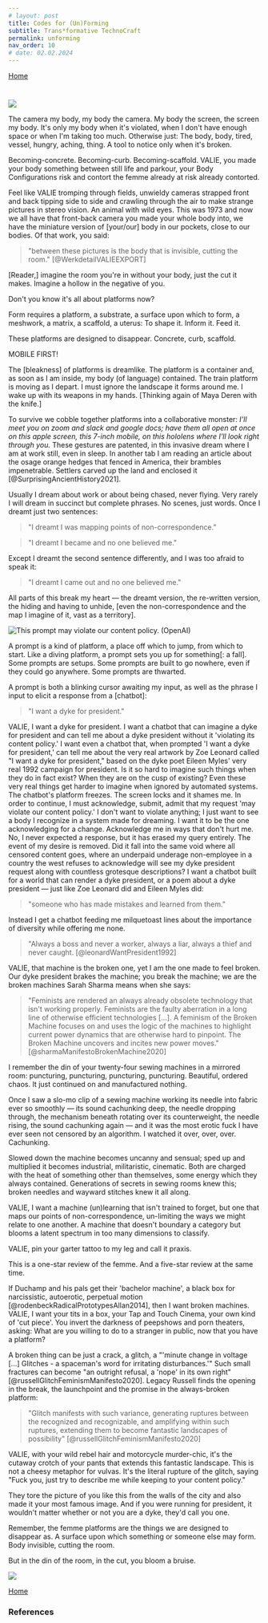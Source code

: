```yaml
---
# layout: post
title: Codes for (Un)Forming
subtitle: Trans*formative TechnoCraft
permalink: unforming
nav_order: 10
# date: 02.02.2024
---
```


[Home](https://coding.care)

#   
<!-- Codes for (Un)Forming -->

![](../assets/img/valie-2cam.jpg)

The camera my body, my body the camera. My body the screen, the screen my body. It's only my body when it's violated, when I don't have enough space or when I'm taking too much. Otherwise just: The body, body, tired, vessel, hungry, aching, thing. A tool to notice only when it's broken. 

Becoming-concrete. Becoming-curb. Becoming-scaffold. VALIE, you made your body something between still life and parkour, your Body Configurations risk and contort the femme already at risk already contorted. 

Feel like VALIE tromping through fields, unwieldy cameras strapped front and back tipping side to side and crawling through the air to make strange pictures in stereo vision. An animal with wild eyes. This was 1973 and now we all have that front-back camera you made your whole body into, we have the miniature version of [your/our] body in our pockets, close to our bodies. Of that work, you said: 

>"between these pictures is the body that is invisible, cutting the room." [@WerkdetailVALIEEXPORT]

[Reader,] imagine the room you're in without your body, just the cut it makes. Imagine a hollow in the negative of you. 

Don't you know it's all about platforms now? 

Form requires a platform, a substrate, a surface upon which to form, a meshwork, a matrix, a scaffold, a uterus: To shape it. Inform it. Feed it.

These platforms are designed to disappear. Concrete, curb, scaffold. 

MOBILE FIRST! 

The [bleakness] of platforms is dreamlike. The platform is a container and, as soon as I am inside, my body (of language) contained. The train platform is moving as I depart. I must ignore the landscape it forms around me. I wake up with its weapons in my hands. [Thinking again of Maya Deren with the knife.]

To survive we cobble together platforms into a collaborative monster: *I'll meet you on zoom and slack and google docs; have them all open at once on this apple screen, this 7-inch mobile, on this hololens where I'll look right through you.* These gestures are patented, in this invasive dream where I am at work still, even in sleep. In another tab I am reading an article about the osage orange hedges that fenced in America, their brambles impenetrable. Settlers carved up the land and enclosed it [@SurprisingAncientHistory2021].

Usually I dream about work or about being chased, never flying. Very rarely I will dream in succinct but complete phrases. No scenes, just words. Once I dreamt just two sentences: 

>"I dreamt I was mapping points of non-correspondence."

>"I dreamt I became and no one believed me."

Except I dreamt the second sentence differently, and I was too afraid to speak it:

>"I dreamt I came out and no one believed me."

All parts of this break my heart — the dreamt version, the re-written version, the hiding and having to unhide, [even the non-correspondence and the map I imagine of it, vast as a territory].

![This prompt may violate our content policy. (OpenAI)](../assets/img/violatepolicy.png)

A prompt is a kind of platform, a place off which to jump, from which to start. Like a diving platform, a prompt sets you up for something[: a fall]. Some prompts are setups. Some prompts are built to go nowhere, even if they could go anywhere. Some prompts are thwarted. 

A prompt is both a blinking cursor awaiting my input, as well as the phrase I input to elicit a response from a [chatbot]:

>"I want a dyke for president."

VALIE, I want a dyke for president. I want a chatbot that can imagine a dyke for president and can tell me about a dyke president without it 'violating its content policy.' I want even a chatbot that, when prompted 'I want a dyke for president,' can tell me about the very real artwork by Zoe Leonard called "I want a dyke for president," based on the dyke poet Eileen Myles' very real 1992 campaign for president. Is it so hard to imagine such things when they do in fact exist? When they are on the cusp of existing? Even these very real things get harder to imagine when ignored by automated systems. The chatbot's platform freezes. The screen locks and it shames me. In order to continue, I must acknowledge, submit, admit that my request 'may violate our content policy.' I don't want to violate anything; I just want to see a body I recognize in a system made for dreaming. I want it to be the one acknowledging for a change. Acknowledge me in ways that don't hurt me. No, I never expected a response, but it has erased my query entirely. The event of my desire is removed. Did it fall into the same void where all censored content goes, where an underpaid underage non-employee in a country the west refuses to acknowledge will see my dyke president request along with countless grotesque descriptions? I want a chatbot built for a world that can render a dyke president, or a poem about a dyke president — just like Zoe Leonard did and Eileen Myles did: 

>"someone who has made mistakes and learned from them."

Instead I get a chatbot feeding me milquetoast lines about the importance of diversity while offering me none. 

>"Always a boss and never a worker, always a liar, always a thief and never caught. [@leonardWantPresident1992] 

VALIE, that machine is the broken one, yet I am the one made to feel broken. Our dyke president brakes the machine; you break the machine; we are the broken machines Sarah Sharma means when she says:

>"Feminists are rendered an always already obsolete technology that isn't working properly. Feminists are the faulty aberration in a long line of otherwise efficient technologies [...]. A feminism of the Broken Machine focuses on and uses the logic of the machines to highlight current power dynamics that are otherwise hard to pinpoint. The Broken Machine uncovers and incites new power moves." [@sharmaManifestoBrokenMachine2020]

I remember the din of your twenty-four sewing machines in a mirrored room: puncturing, puncturing, puncturing, puncturing. Beautiful, ordered chaos. It just continued on and manufactured nothing. 

Once I saw a slo-mo clip of a sewing machine working its needle into fabric ever so smoothly — its sound cachunking deep, the needle dropping through, the mechanism beneath rotating over its counterweight, the needle rising, the sound cachunking again — and it was the most erotic fuck I have ever seen not censored by an algorithm. I watched it over, over, over. Cachunking.  

Slowed down the machine becomes uncanny and sensual; sped up and multiplied it becomes industrial, militaristic, cinematic. Both are charged with the heat of something other than themselves, some energy which they always contained. Generations of secrets in sewing rooms knew this; broken needles and wayward stitches knew it all along.

VALIE, I want a machine (un)learning that isn't trained to forget, but one that maps our points of non-correspondence, un-limiting the ways we might relate to one another. A machine that doesn't boundary a category but blooms a latent spectrum in too many dimensions to classify. 

VALIE, pin your garter tattoo to my leg and call it praxis.

This is a one-star review of the femme. And a five-star review at the same time. 

If Duchamp and his pals get their 'bachelor machine', a black box for narcissistic, autoerotic, perpetual motion [@rodenbeckRadicalPrototypesAllan2014], then I want broken machines. VALIE, I want your tits in a box, your Tap and Touch Cinema, your own kind of 'cut piece'. You invert the darkness of peepshows and porn theaters, asking: What are you willing to do to a stranger in public, now that you have a platform? 

A broken thing can be just a crack, a glitch, a "'minute change in voltage [...] Glitches - a spaceman's word for irritating disturbances.'" Such small fractures can become "an outright refusal, a 'nope' in its own right" [@russellGlitchFeminismManifesto2020]. Legacy Russell finds the opening in the break, the launchpoint and the promise in the always-broken platform:

>"Glitch manifests with such variance, generating ruptures between the recognized and recognizable, and amplifying within such ruptures, extending them to become fantastic landscapes of possibility" [@russellGlitchFeminismManifesto2020]

VALIE, with your wild rebel hair and motorcycle murder-chic, it's the cutaway crotch of your pants that extends this fantastic landscape. This is not a cheesy metaphor for vulvas. It's the literal rupture of the glitch, saying "Fuck you, just try to describe me while keeping to your content policy." 

They tore the picture of you like this from the walls of the city and also made it your most famous image. And if you were running for president, it wouldn't matter whether or not you are a dyke, they'd call you one. 

Remember, the femme platforms are the things we are designed to disappear as. A surface upon which something or someone else may form. Body invisible, cutting the room. 

But in the din of the room, in the cut, you bloom a bruise.  

![](../assets/img/valie-garter.jpg)

[Home](https://coding.care)

### References




<!-- You shoot a film down your throat as you're speaking called "I turn over the pictures of my voice in my head" -->

<!-- Video down your vocal cords as you speak a piece about ? "...I turn over the pictures of my voice in my head" (2008) -->



<!-- VALIE, I'd ask you to fuck me while you're wearing those pants, while you're about to be sworn in as the next dyke president (no matter your sexuality, if you're running for president, they'll call you a dyke)(and whatever, Arnold's also from Austria). I'd ask you to, but that desire would get flattened into the porn tropes and traumas  -->

<!-- I'd ask you to fuck me but then I'm just playing into the stereotypes from the training datasets — all they know of queerness is this. I became more than trauma and porn tropes and no one believed me. These points of non-correspondence are snowballing. They have weight, even if it can't be measured with similarity scores, [even if its form/platform the scaffold won't hold.]  -->

<!-- how VALIE does broken machines, does Form? -->

<!-- Queer codes and platforms. Make a note how these are related.  -->
<!-- The physical therapist today says when I work on muscle strength I will no longer have to contort to strange shapes to hold my body up. "But the memes!" I think. "That's just how queer folks sit in chairs!" It was one of the first moments my curling in on myself — that invisibility — felt okay. If I find the muscles in my body will I no longer be queer, will I straighten, be seen?" This glitch of me, how I am a broken girl.*  -->

<!-- I bend my body to the plugins, wondering if language grows inside the bones the way they strengthen from being pulled by muscles, strengthened by their resistance. **What is the equal and opposite force of water falling?** -->

<!-- maya deren -->
<!-- Becoming by forming, changing by (re)forming,  -->

<!-- [oblique strategies responses] -->
<!-- I am yearning for this repetition; I find it in loops of fiber. -->
<!-- who decides these things, the poetics of code standards societies -->

<!-- all platforms are products   -->

<!-- a platform is a container, i write i write i write to put something inside, to fill up to churn churn churn to produce until the platform is full until commerce is satisfied. if i could churn myself into a platform then i would know i had really made something, something i could sell. -->

<!-- i want the perfect place to write that makes the words come out (right) makes them saleable, understood, makes them change something for good, makes the platform i need for them rise up out of the underbrush, out of the many imperfect platforms i have tried.  -->

<!-- Wield a tool without thinking when it 'just works', ignore how it forms the landscape.  -->



<!-- The public transit company that runs the trains in Berlin wrote and produced a musical and people paid to go see it and it sold out in minutes and they live streamed it into our homes — now that's cross-platform branding (literally).  -->
<!-- One of the train lines has been running off schedule for months because of something that translates from German as "cable theft" but I think actually means cable ice?  -->

<!-- Is the opposite of 'transformative' 'unforming'? Or merely 'forming'? THe thesaurus antonym of 'transformative' is 'uneventful' or 'ordinary' but this misses the form-al aspect.  -->



<!-- combines queer use (ahmed), glitch feminism (russel), trans/gender glitch (sunden), broken machines (sharma), -->
<!-- --shift-heading-level-by=NUMBER -->

<!-- what is this a review of, two voices. of being femme-presenting. -->

<!-- VALIE EXPORT & GLITCH FEMINISM (un)___ing (un)femmeing [future feminist machine museum] -->

<!-- Is it unforming or reforming, or these are the same.  -->

<!-- In the Future Feminist Machine Museum, we  -->

<!-- >"words encoding the bodies they cover. And despite everything the body remains." [@rankineCitizenAmericanLyric2014] -->

<!-- ![time lapse photo of train running on train station with people beside during daytime](https://images.unsplash.com/photo-1466338323166-f93e7299d3dd?crop=entropy&cs=srgb&fm=jpg&ixid=MXwxOTA3MDh8MHwxfHNlYXJjaHwzfHxwbGF0Zm9ybXxlbnwwfHx8&ixlib=rb-1.2.1&q=85)
*Photo by [Reginar](https://unsplash.com/@reginar?utm_source=jotterpad&utm_medium=referral&utm_campaign=api-credit)
![white metal tower](https://images.unsplash.com/uploads/1411156081190e9e751d9/c81ee291?crop=entropy&cs=srgb&fm=jpg&ixid=MXwxOTA3MDh8MHwxfHNlYXJjaHwyMXx8cGxhdGZvcm18ZW58MHx8fA&ixlib=rb-1.2.1&q=85)
*Photo by [Kaleb Nimz](https://unsplash.com/@kalebnimz?utm_source=jotterpad&utm_medium=referral&utm_campaign=api-credit) -->

<!-- Elsewhere I have written "an app could include everything I've been researching? strawflower/i'm still alive? what would i do with it as a performance?" "A creative writing code-creative-critical lyric essay hybrid digital work imbued with data xr ar read over zoom experienced through plexiglass something about how we are together not together keeping it barely together" -->

<!-- >"they often have a first person, it isn’t my first person—and furthermore, it’s a first person at the very edge of its decomposition." [@sedgwickWeatherProust2012]  -->

<!-- Three months after our argument I am still compelled to look up the specific technical consideration that pertains to it, although we are not speaking. I find a page full of diagrams of overflow drains for bathtubs. I need to find out where the water goes. *didn't you ever learn how to take a bath*, she said, and now I know, down to the curve of the pipes. I know the overflow drain leads to the same place as the regular drain. It doesn't flood the cavity between the tub husk and the wall like I imagined when she suggested I might be damaging her home; it all drains down, through the same pipes, it all connects. Someone thought of this, someone made a place for the overflow to go. The overflow of images of drains, they overflow. I was the overflow, too much of me for the tub, too much for her, just leaking, draining all over the place, no sense, nonsense.  -->

<!-- I look for free stock image of this but the options are all too pleasant.  -->

<!-- ![](https://unsplash.com/photos/UY1AaiAu67E)
![](https://unsplash.com/photos/JwsBVBcF-JQ)
![](https://unsplash.com/photos/B0XmOAjZgvc) -->

<!-- # Glitch Femme, Broken Machine // Codes for (re)forming -->
<!-- hunger makes me a modern girl -->
<!-- This broken machine doesn't need feeding. She won't accept your mediocre fucks any longer (or your pronouns). -->
<!-- The broken girl is a machine. The glitch is her move. She makes space for herself, elongating the moment of error where she is most alive with possibility.  -->
<!-- Like drawing a labyrinth on the ground, she folds in on herself to make more space from nothing, turns a line into a journey with dimensions, a pause that becomes infinitude.  -->

<!-- broken machine essay -->
<!-- platform for creative-critical-code / lyric-essay-netart objects, choices of gui/database have politic (what from the zine brings it back now/makes it matter to tech/) -->

<!-- What uncomfortable affects/emotions emerge when we are brought into process? When the veil falls away that divided the maker from the audience? What do process-oriented modes reveal that we don't want to see? Neoliberal disgust with imperfection. The labor being asked of us, the labor we place upon ourselves.  -->

<!-- * I'm not sure who the we I use is, already collective data? Already acknowledging myself is diffuse? not sure who i'm writing from or what unstable gender, self I am. 
* situating subject positions -->

<!-- "Everything will be taken away" said Adrian Piper -->

<!-- [XXXCUT?][I know I say we too much and am constantly asked who is the we and I bristle at the the, the I. We cannot be pinned down. Will not be canny. I am a we and it was fine (in a "this is fine" way) when Whitman contained multitudes so queerly well it wasn't fine we couldn't get married, were getting dragged behind F350s, and marriage isn't the goal, it's ah ah ah ah staying alive and I still don't know what I need, it isn't marriage or immortality, closer to immutability, for everything trans and nothing to ever change. If we is a queering, if I and if we, and I like/don't-like how it bristles you, it destabilizes what was never really stable in the first place. I say we because there is no I for me. I will not do. Which is not meant to eschew your I and everything it holds for you, how hard you fight to claim it. Only talking here of where I struggle to use I, but I don't take for granted the rights it affords. I still use I to do the every day work of being alive. When I am lucky, I gets me out of the house and gets me safe home again. But I am influenced and small. I am an incoherent indiscrete blob resisting definition's edges. This micro biome and I, we do the resisting. This tool I leverage ('I' twist, lever, wedge, only on the scale of mechanical physics does this work) to get through today, this I that feels this 'this is fine' this 'this' just is.] -->
<!-- >And no "me" and just fine. And the yous and this we don't have names but we don't need them, the we is an endless, ever-expanding, and always-unresolved collection of queering blobs. I'm a we. "Me and you have been together for quite some time, we've seen some things together and we've been through some things. Maybe it was for a minute, maybe it's been the entirety of your life that we've been together, me." -->

<!-- Describe a profound encounter with art. Specifics, the emotion, movement, epistolary.  -->

<!-- valie export, sadie benning sucking her thumb, [who] tits against plate glass -->

<!-- sadie, valie, I wanna be real cool. I wanna set my works to rock and roll.  -->

<!-- I wanna be real cool like you. I wanna set my works to rock and roll.  -->


<!-- I want your tattoo of a garter pinned to my leg and call it praxis.  -->



<!-- I do like a ponytail if it's impossibly high. In a room full of femme, we found we all had some kind of aesthetic identifier. Mine was ridiculous lipstick, most of them used eyeliner or mascara as armor. They wouldn't go to work without. We all had a need for the armor too.  -->


<!-- This making me want to look and linger is the glitch and the smooth edge at the same time? It is the cut in the fabric and the stitch repairing it. [no] -->

<!-- The symbols for mathematical notation, crochet notation, electrical notation, and alchemical notation have much in common. -->

<!-- Sadie does this too, queers and blurs it with the music, the thumb sucking, the slow dancing, making me want to.  -->

<!-- "“She said, 'Go ahead, fall in love with me. What else do you have to do?'" // "We were going to hollywood" -->

<!-- ⌁⌁⌁ techno &#x2301;
⌇⌇⌇craft &#x2307;
⏦⏦⏦ trans &#x23E6;
꩜꩜꩜ formative &#xAA5C;
\* asterisk 
⏝⏜
⏛ fuse
⌑ square lozenge
∤ does not divide
⊀ does not precede
∄ unicode "There Does Not Exist" -->
<!-- 
ˇ opt shift t
‡ opt shift 7
° opt shift 8
¨ opt shift u
” opt shift open bracket
˘ opt shift period
->

<!-- VALIE, you probably didn't mean for me to yell it, but all-caps takes on a different valence now, and so I must. I must yell it across a green green valley like I'm Maria Von Trapp in the Alps I suppose, and I went to Vienna to see your retrospective VALIE and when I was there I was surprised by all the Nazi monuments I accidentally encountered. It's not like Germany, or at least Berlin, where the vibe is very `mea culpa` (to a fault) (what does that even mean), it's more like `oh brass placard by the way here's the gestapo headquarters` This feels like a glitch in google maps when you're walking along in a picturesque city, but no, this is how facism works, picture perfect.  -->

<!-- maya deren with the knife -->


<!-- making and breaking, the queer use of lying in bed / unable to dissertate in a pandemic, creating/learning a web home versus completing the projects i said i would make when i came in, how every part/skill is connected, can be stitched together and reconnected and collaborated with to make the text thing
the parts of myself collaborate with each other, reacquainted as if strangers -->

<!-- something that tracks the time, pace/cadence, smell of every word, my heartbeat and breath pattern, the over collection of its data and the pond it sits in, the energy sinkhole…(connect sink holes to the cave state, the show me state, the trauma state) what is this duct taped story object, touching object, screen i am making, a way to reach through the plexiglass to each other,  -->

<!-- hwang-deviant care for deviant futures
tuck-suspending damage
preciado-testo/countersexual -->

<!-- russell-glitch fem -->
<!-- ahmed-queer use -->
<!-- sharma-manifesto for the broken machines -->
<!-- sundén-on trans-, glitch, and gender as the machinery of failure -->

<!-- russell-glitch feminism -->
<!-- **>"The glitch is the catalyst, not the error." (Russell)** -->
<!-- **>"With physical movement often restricted, female-identifying people, queer people, Black people invent ways to create space through rupture" (Russell 7).**  -->
<!-- **>"Glitch manifests with such variance, generating ruptures between the recognized and recognizable, and amplifying within such ruptures, extending them to become fantastic landscapes of possibility" (Russell 28).** -->
<!-- >" [quoting John Glenn 'Literally, a glitch… is such a minute change in voltage that no fuse could protect against it.' and St Petersberg Times 'Glitches-a spaceman's word for irritating disturbances.'" "an outright refusal, a 'nope' in its own right" (Russell 29) -->
<!-- >"glitch moves, but glitch also blocks […]. Glitch prompts and glitch prevents." (Russell 30)
>"“This white cyberfeminist landscape marginalized queer people, trans people, and people of color aiming to decolonize digital space by their production via similar channels and networks. Exceptions such as the Old Boys’ Network, SubROSA, or the VNX Matrix were impactful in offering up alternative discourse that recognized peripherally racism alongside sexism, but the hypervisibility of white faces and voices across feminist cyberculture demonstrated ongoing exclusion, even within this new, “utopic” setting.” (Glitch Feminism: A Manifesto Legacy Russell)
>"“Glitch feminism urges us to consider the in-between as a core component of survival—neither masculine nor feminine, neither male nor female, but a spectrum across which we may be empowered to choose and define ourselves for ourselves.”
>“glitch is celebrated as a vehicle of refusal, a strategy of nonperformance. This glitch aims to make abstract again that which has been forced into an uncomfortable and ill-defined material: the body.” -->

<!-- queer use as vandalism & broken machines []
>"If not to be subjected to the will of the colonizer is to queer use or even to become queer through misuse (perversion as self-revelation), to queer use is to live in proximity to violence. To queer use is to linger on the material qualities of that which you are supposed to pass over; it is to recover a potential from materials that have been left behind, all the things you can do with paper if you refuse the instructions. That recovery can be dangerous. The creativity of queer use becomes an act of destruction, whether intended or not; not digesting something, spitting it out; putting it about."
>"a blockage can be how the system is working. The system is working by stopping those are trying to transform the system. This means that: to transform a system we have to stop the system from working. When you stop the machine from working, you damage the machine." (Ahmed") >“to transform a system we have to stop a system from working” (Ahmed)
>“there are queer possibilities not only in use, how materials can be picked up when we refuse an instruction, but in not being of use.” (Ahmed) -->

<!-- trans/gender glitch, machinery of failure [@sundenTransGlitchGender2015] -->
<!-- >"as if there was nothing unruly or wild at heart of how technologies work […] technology rather provides one of the ways in which bodies become viable at all" (Sundén) -->
<!-- >"a surge of current or a spurious, illegitimate signal that breaks the ﬂow of energy or information […] rarely a complete collapse […] a momentary loss of control" (Sundén)
>"to think gender as technological emphasizes a way of thinking gender as machinery" "It facilitates a way of **thinking gender as broken, unstable, fragile machinery, as something based on its very brokenness."** (Sundén)
>"Glitch is a struggle with binaries. Glitch in digital media is caused by lost or incorrect binary code" (Sundén)
>**"Glitch, then, is gender in its most raw, technological form" (Sundén).**
>"**femininity is a technology of failure, and the ideal of smooth, slick, seamless, effortless femininity impossible. […] The starting point, the very foundation, is rather always that of a broken machine."** (Sundén)
>"Gender glitch art is the kind of gender performances that consciously break the ﬂow of gender, that proudly stage the many ways in which gender is broken, and can be broken. It celebrates contrasts, inconsistencies, irregularities and imperfections." (Sundén)
>"high fidelity gender strives toward impossibly seamless perfection along the lines of equally impossibly pure femininity and masculinity. Gender as high fidelity is a transparent gender experience that transcends mediation, which performs an act of forgetting about the technologies of gender (which make such an erasure possible in the ﬁrst place)." (Sundén)
>"Glitch is that which betrays …, it is the beauty and simultaneously the sadness and pain of crashing and skipping, which ultimately emphasizes the fragility…" (Sundén)
**>"The promise of glitch gender is precisely that it can never be fully known, never fully controlled […]. The promise of glitch is the fact that there is something unruly—or agential—at the very core of how gender works technologically." (Sundén)**
>"Gender glitch holds a similar potential—to infiltrate, make dirty, and ultimately put pressure on the norms of pure gender high ﬁdelity." (Sundén)
"vulnerability / technological anticipation / materiality and fragility" (Heidegger's at hand vs)  -->
<!-- Sharma broken machine
>"What happens when the machine world no longer reciprocates man's love and instead questions his power?"
>"continue this work of not working well. Broken Machines are powerful purveyors of mayhem and confusion." (Sharma)
**>"the idea of our contemporary social-political-economic system as an already-broken machine full of the incompatibly queer, raced, classed, and sexed broken-down machines is politically exciting for feminism."** 
>"power operates like a machine. Social injustice is inextricable from the specific machine logics of reigning technologies."
>"Broken Machine recognizes that to represent is also to be filed away." (Sharma)
>"The Broken Machine has already begun to redistribute power just by existing. And this is why patriarchs imagine these machines as in need of replacement."
>"Broken Machines do not see themselves extended in these new machine assistants. […] Broken Machines will not insist on better representation alone, recognizing that taking that argument to its logical end would mean that this sorority (Alexa, Cortana, Siri, and Erica) is met by a frat house of assistive technologies (Chads, Brads, and Alexander Mackenzie II's). […] 
>"Broken Machines do not flee the scene nor do they opt to be repaired in order to be plugged back into patriarchy's technological conditions of possibility. The Broken Machine refuses to use the batteries they're selling us;
>"Broken Machines have capacity for others when others are drained because they seek and find communal care rather than return to those original power sources that are simultaneously draining."
>"being challenged by the machine world is one of patriarchy's deepest fears. [...] The Broken Machine should not be understood as a new technology. It is not an upgrade to an older model or a feminist design solution."[@sharmaManifestoBrokenMachine2020] -->

<!-- ruja benjamin 
>"glitches are not spurious, but rather a kind of signal of how the system operates" (Benjamin) -->

<!-- >>My name sounds strange in anyone's mouth, and I'm lost in that bit of latent space, the time it takes for me to realize you mean this corporeal assemblage. I read on a tiktok this is called Depersonalization. I mean I read on a tiktok that I watched on an instagram reel that this is called Depersonalization, and this is how removed from the real I feel, the real that Baudrillard called the hyperreal. And Timothy Morton's got hyperobjects and now the machine learning people are making hypermodels, which are models to train other models. So I am once again asking what would be enough? How far from myself can I/you/we get? The pronoun glitches whenever I try to write. I use them all to mean this. I am a broken machine because I know there is no self in here.  -->

<!-- >>"they often have a first person, it isn’t my first person—and furthermore, it’s a first person at the very edge of its decomposition." [@sedgwickWeatherProust2012] -->

<!-- When I write a text prompt to converse with a chatbot, I am participating on a platform, standing upon mountainous [stria/furrows] of [language/text training data] that the platform requires to run. I get no sense of this scale from the  which it covers with an opaque veneer of chatbot model and visual interface. My true relationship is not with the chatbot but with the engineers who steer the model and with their understanding of the world; it's their dreamspace I enter.  -->

<!-- A 'bachelor machine' was a 20th century artistic concept originating with Marcel Duchamp, a closed-circuit box that imposed order on an mechanical system, usually with self-sustaining component (Duchamp's "Large Glass"). , perpetual motion,a concept theorized and built by Marcel Duchamp and built by him and others in the 20th century. Like the computational black box, the bachelor machine was an artistic cybernetic  designed for for imposing order with an element of enclosed chaos —  described as autoerotic, narcissistic, from Duchamp (?), and all the mid-20th century artists' fascination with boxes. The bachelor is a machine and the feminist is a broken one.  , perpetual motion, -->

<!-- 
>"the tender enemy you can touch"
>"the deftig pleasure of arriving at the realization of oneself"
>"And all through history women are fodder." (Myles, sausage opera)
>"[melancholy] It feels as if you, the confabulation of all these ground-up thoughts, are standing there in the wrong room for eternity."

>"being consumed by silence—and an obliviousness to whatever has become of you—is one definition of peace" (Aburraqib)

>"to show how it is what it is, even that it is what it is, rather than to show what it means."
How do you show 'how' something is what it is, or even 'that' something is what it is? Leaving aside that it was already near impossible to show what something means, it seems a greater task to show that something is what it is and to show how it goes about being what it is.  -->

<!-- 
*liz lemon writing feedback format*
10m - what pops
10m - q for the author
10m - q from the author
10m - opinions -->

